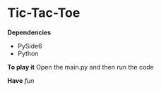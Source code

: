 # Tic-Tac-Toe

**Dependencies** 
- PySide6
- Python

**To play it** 
Open the main.py and then run the code


**Have** *fun*
